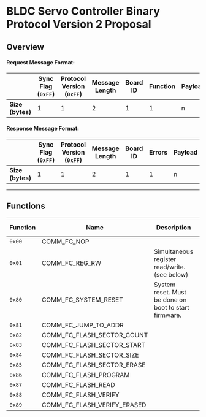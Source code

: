 # BLDC Servo Controller Binary Protocol Version 2 Proposal

## Overview

#### Request Message Format:

|  | Sync Flag (`0xFF`) | Protocol Version (`0xFF`) | Message Length | Board ID | Function | Payload | CRC |
|--------------|------------------|-------------------------|----------------|----------|---------------|-----------------|-----|
| **Size (bytes)** | 1 | 1 | 2 | 1 | 1 | n | 2 |

#### Response Message Format:

|  | Sync Flag (`0xFF`) | Protocol Version (`0xFF`) | Message Length | Board ID | Errors | Payload | CRC |
|--------------|------------------|-------------------------|----------------|----------|--------|--------|-----|
| **Size (bytes)** | 1 | 1 | 2 | 1 | 1 | n | 2 |

-------

## Functions

| Function | Name | Description | Request Payload | Response Payload |
|--------|-----------------------------|-------------------------------------------------------|-----------|---|
| `0x00` | COMM_FC_NOP |  |  |  |
| `0x01` | COMM_FC_REG_RW | Simultaneous register read/write. (see below) |  |  |
| `0x80` | COMM_FC_SYSTEM_RESET | System reset. Must be done on boot to start firmware. |  |  |
| `0x81` | COMM_FC_JUMP_TO_ADDR |  |  |  |
| `0x82` | COMM_FC_FLASH_SECTOR_COUNT |  |  |  |
| `0x83` | COMM_FC_FLASH_SECTOR_START |  |  |  |
| `0x84` | COMM_FC_FLASH_SECTOR_SIZE |  |  |  |
| `0x85` | COMM_FC_FLASH_SECTOR_ERASE |  |  |  |
| `0x86` | COMM_FC_FLASH_PROGRAM |  |  |  |
| `0x87` | COMM_FC_FLASH_READ |  |  |  |
| `0x88` | COMM_FC_FLASH_VERIFY |  |  |  |
| `0x89` | COMM_FC_FLASH_VERIFY_ERASED |  |  |  |
